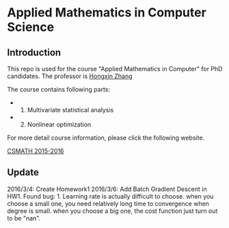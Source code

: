 # Applied Mathematics in Computer Science

## Introduction

This repo is used for the course "Applied Mathematics in Computer" for PhD 
candidates. The professor is [Hongxin Zhang](http://www.cad.zju.edu.cn/home/zhx/)

The course contains following parts: 

* 1. Multivariate statistical analysis
* 2. Nonlinear optimization

For more detail course information, please click the following website.

[CSMATH 2015-2016](http://www.cad.zju.edu.cn/home/zhx/csmath/doku.php?id=2016)

## Update

2016/3/4: Create Homework1
2016/3/6: Add Batch Gradient Descent in HW1.
          Found bug:
		  1. Learning rate is actually difficult to choose. when you choose a
		  small one, you need relatively long time to convergence when degree 
		  is small.
		  when you choose a big one, the cost function just turn out to be 
		  "nan".
		
